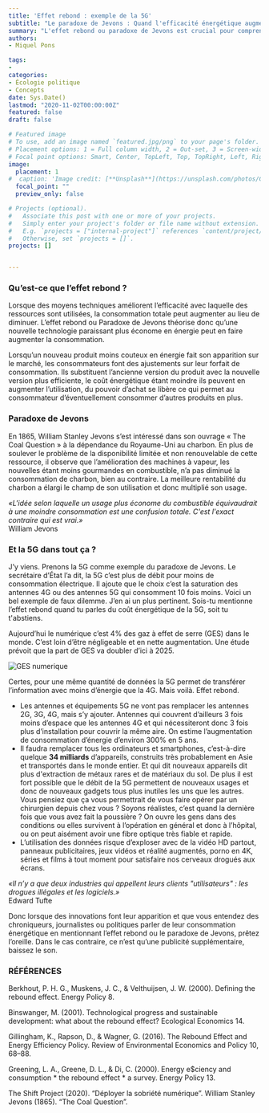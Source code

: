 ```yaml
---
title: 'Effet rebond : exemple de la 5G'
subtitle: "Le paradoxe de Jevons : Quand l'efficacité énergétique augmente la consommation finale."
summary: "L'effet rebond ou paradoxe de Jevons est crucial pour comprendre l'augmentation de la consommation d'énergie et des émissions de gaz à effet de serre. "
authors:
- Miquel Pons

tags:
- 
categories:
- Écologie politique
- Concepts
date: Sys.Date()
lastmod: "2020-11-02T00:00:00Z"
featured: false
draft: false

# Featured image
# To use, add an image named `featured.jpg/png` to your page's folder.
# Placement options: 1 = Full column width, 2 = Out-set, 3 = Screen-width
# Focal point options: Smart, Center, TopLeft, Top, TopRight, Left, Right, BottomLeft, Bottom, BottomRight
image:
  placement: 1
#  caption: 'Image credit: [**Unsplash**](https://unsplash.com/photos/CpkOjOcXdUY)'
  focal_point: ""
  preview_only: false

# Projects (optional).
#   Associate this post with one or more of your projects.
#   Simply enter your project's folder or file name without extension.
#   E.g. `projects = ["internal-project"]` references `content/project/deep-learning/index.md`.
#   Otherwise, set `projects = []`.
projects: []


---
```


### Qu’est-ce que l’effet rebond ?

Lorsque des moyens techniques améliorent l’efficacité avec laquelle des ressources sont utilisées, la consommation totale peut augmenter au lieu de diminuer. L’effet rebond ou Paradoxe de Jevons théorise donc qu’une nouvelle technologie paraissant plus économe en énergie peut en faire augmenter la consommation.  
  
Lorsqu’un nouveau produit moins couteux en énergie fait son apparition sur le marché, les consommateurs font des ajustements sur leur forfait de consommation. Ils substituent l’ancienne version du produit avec la nouvelle version plus efficiente, le coût énergétique étant moindre ils peuvent en augmenter l’utilisation, du pouvoir d’achat se libère ce qui permet au consommateur d’éventuellement consommer d’autres produits en plus.   
  
### Paradoxe de Jevons

En 1865, William Stanley Jevons s’est intéressé dans son ouvrage « The Coal Question » à la dépendance du Royaume-Uni au charbon. En plus de soulever le problème de la disponibilité limitée et non renouvelable de cette ressource, il observe que l’amélioration des machines à vapeur, les nouvelles étant moins gourmandes en combustible, n’a pas diminué la consommation de charbon, bien au contraire. La meilleure rentabilité du charbon a élargi le champ de son utilisation et donc multiplié son usage.  

*«L'idée selon laquelle un usage plus économe du combustible équivaudrait à une moindre consommation est une confusion totale. C'est l'exact contraire qui est vrai.»*   
William Jevons

### Et la 5G dans tout ça ?

J’y viens. Prenons la 5G comme exemple du paradoxe de Jevons. Le secrétaire d’État l’a dit, la 5G c’est plus de débit pour moins de consommation électrique. Il ajoute que le choix c’est la saturation des antennes 4G ou des antennes 5G qui consomment 10 fois moins. Voici un bel exemple de faux dilemme. J’en ai un plus pertinent. Sois-tu mentionne l’effet rebond quand tu parles du coût énergétique de la 5G, soit tu t'abstiens.   
  
Aujourd’hui le numérique c’est 4% des gaz à effet de serre (GES) dans le monde. C’est loin d’être négligeable et en nette augmentation. Une étude prévoit que la part de GES va doubler d’ici à 2025.  

<img class="fit-picture" 
    src="/media/GES numérique.PNG"
    alt="GES numerique"
    title="The Shift Project 2018"> 

Certes, pour une même quantité de données la 5G permet de transférer l’information avec moins d’énergie que la 4G. Mais voilà. Effet rebond.

-	Les antennes et équipements 5G ne vont pas remplacer les antennes 2G, 3G, 4G, mais s’y ajouter. Antennes qui couvrent d’ailleurs 3 fois moins d’espace que les antennes 4G et qui nécessiteront donc 3 fois plus d’installation pour couvrir la même aire. On estime l’augmentation de consommation d’énergie d’environ 300% en 5 ans.
-	Il faudra remplacer tous les ordinateurs et smartphones, c’est-à-dire quelque **34 milliards** d’appareils, construits très probablement en Asie et transportés dans le monde entier. Et qui dit nouveaux appareils dit plus d'extraction de métaux rares et de matériaux du sol. De plus il est fort possible que le débit de la 5G permettent de nouveaux usages et donc de nouveaux gadgets tous plus inutiles les uns que les autres. Vous pensiez que ça vous permettrait de vous faire opérer par un chirurgien depuis chez vous ? Soyons réalistes, c’est quand la dernière fois que vous avez fait la poussière ? On ouvre les gens dans des conditions ou elles survivent à l’opération en général et donc à l’hôpital, ou on peut aisément avoir une fibre optique très fiable et rapide.
-	L’utilisation des données risque d’exploser avec de la vidéo HD partout, panneaux publicitaires, jeux vidéos et réalité augmentés, porno en 4K, séries et films à tout moment pour satisfaire nos cerveaux drogués aux écrans. 

*«Il n’y a que deux industries qui appellent leurs clients "utilisateurs" : les drogues illégales et les logiciels.»*  
Edward Tufte

Donc lorsque des innovations font leur apparition et que vous entendez des chroniqueurs, journalistes ou politiques parler de leur consommation énergétique en mentionnant l’effet rebond ou le paradoxe de Jevons, prêtez l’oreille. Dans le cas contraire, ce n’est qu’une publicité supplémentaire, baissez le son. 

### RÉFÉRENCES

Berkhout, P. H. G., Muskens, J. C., & Velthuijsen, J. W. (2000). Defining the rebound effect. Energy Policy 8.  
  
Binswanger, M. (2001). Technological progress and sustainable development: what about the rebound effect? Ecological Economics 14.  
  
Gillingham, K., Rapson, D., & Wagner, G. (2016). The Rebound Effect and Energy Efficiency Policy. Review of Environmental Economics and Policy 10, 68–88.  
   
Greening, L. A., Greene, D. L., & Di, C. (2000). Energy e$ciency and consumption * the rebound effect * a survey. Energy Policy 13.  
  
The Shift Project (2020). “Déployer la sobriété numérique”.
William Stanley Jevons (1865).  “The Coal Question”.
